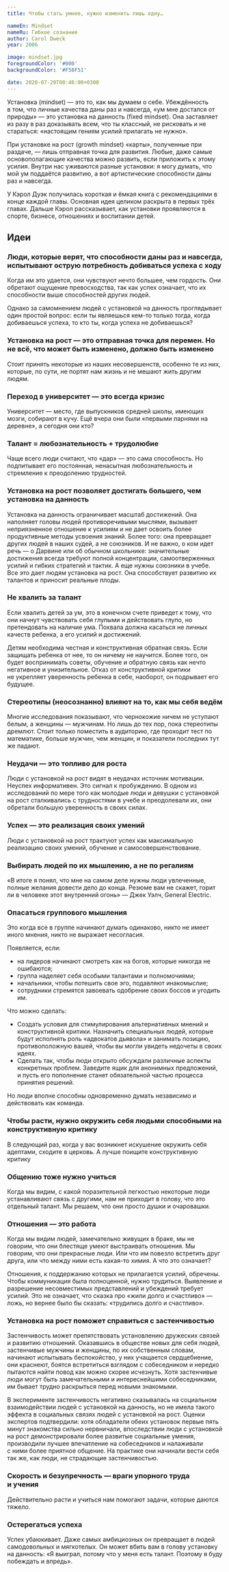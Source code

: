 ```yaml
---
title: Чтобы стать умнее, нужно изменить лишь одну…

nameEn: Mindset
nameRu: Гибкое сознание
author: Carol Dweck
year: 2006

image: mindset.jpg
foregroundColor: '#000'
backgroundColor: '#F58F51'

date: 2020-07-20T00:46:00+0300
---
```


Установка (mindset) — это то, как мы думаем о себе. Убеждённость в том, что личные качества даны раз и навсегда, «ум мне достался от природы» — это установка на данность (fixed mindset). Она заставляет из разу в раз доказывать всем, что ты классный, не рисковать и не стараться: «настоящим гениям усилий прилагать не нужно».

При установке на рост (growth mindset) «карты», полученные при раздаче, — лишь отправная точка для развития. Любые, даже самые основополагающие качества можно развить, если приложить к этому усилия. Внутри нас уживаются разные установки: я могу думать, что мой ум поддаётся развитию, а вот артистические способности даны раз и навсегда.

У Кэрол Дуэк получилась короткая и ёмкая книга с рекомендациями в конце каждой главы. Основная идея целиком раскрыта в первых трёх главах. Дальше Кэрол рассказывает, как установки проявляются в спорте, бизнесе, отношениях и воспитании детей.

## Идеи

### Люди, которые верят, что способности даны раз и навсегда, испытывают острую потребность добиваться успеха с ходу

Когда им это удается, они чувствуют нечто большее, чем гордость. Они обретают ощущение превосходства, так как успех означает, что их способности выше способностей других людей.

Однако за самомнением людей с установкой на данность проглядывает один простой вопрос: если ты являешься кем-то только тогда, когда добиваешься успеха, то кто ты, когда успеха не добиваешься?

### Установка на рост — это отправная точка для перемен. Но не всё, что может быть изменено, должно быть изменено

Стоит принять некоторые из наших несовершенств, особенно те из них, которые, по сути, не портят нам жизнь и не мешают жить другим людям.

### Переход в университет — это всегда кризис

Университет — место, где выпускников средней школы, имеющих мозги, собирают в кучу. Ещё вчера они были «первыми парнями на деревне», а сегодня они кто?

### Талант = любознательность + трудолюбие

Чаще всего люди считают, что «дар» — это сама способность. Но подпитывает его постоянная, ненасытная любознательность и стремление к преодолению трудностей.

### Установка на рост позволяет достигать большего, чем установка на данность

Установка на данность ограничивает масштаб достижений. Она наполняет головы людей противоречивыми мыслями, вызывает неприязненное отношение к усилиям и не дает освоить более продуктивные методы усвоения знаний. Более того: она превращает других людей в наших судей, а не союзников. И не важно, о ком идет речь — о Дарвине или об обычном школьнике: значительные достижения всегда требуют полной концентрации, самоотверженных усилий и гибких стратегий и тактик. А еще нужны союзники в учебе. Все это дает людям установка на рост. Она способствует развитию их талантов и приносит реальные плоды.

### Не хвалить за талант

Если хвалить детей за ум, это в конечном счете приведет к тому, что они начнут чувствовать себя глупыми и действовать глупо, но претендовать на наличие ума. Похвала должна касаться не личных качеств ребенка, а его усилий и достижений.

Детям необходима честная и конструктивная обратная связь. Если защищать ребенка от нее, то он ничему не научится. Более того, он будет воспринимать советы, обучение и обратную связь как нечто негативное и унизительное. Отказ от конструктивной критики не укрепляет уверенность ребенка в себе, наоборот, он подрывает его будущее.

### Стереотипы (неосознанно) влияют на то, как мы себя ведём

Многие исследования показывают, что чернокожие ничем не уступают белым, а женщины — мужчинам. Но лишь до тех пор, пока стереотипы дремлют. Стоит только поместить в аудиторию, где проходит тест по математике, больше мужчин, чем женщин, и показатели последних тут же падают.

### Неудачи — это топливо для роста

Люди с установкой на рост видят в неудачах источник мотивации. Неуспех информативен. Это сигнал к пробуждению. В одном из исследований по мере того как молодые люди и девушки с установкой на рост сталкивались с трудностями в учебе и преодолевали их, они обретали большую уверенность в своих силах.

### Успех — это реализация своих умений

Люди с установкой на рост трактуют успех как максимальную реализацию своих умений, обучение и самосовершенствование.

### Выбирать людей по их мышлению, а не по регалиям

«В итоге я понял, что мне на самом деле нужны люди увлеченные, полные желания довести дело до конца. Резюме вам не скажет, горит ли в человеке этот внутренний огонь» — Джек Уэлч, General Electric.

### Опасаться группового мышления

Это когда все в группе начинают думать одинаково, никто не имеет иного мнения, никто не выражает несогласия.

Появляется, если:

-   на лидеров начинают смотреть как на богов, которые никогда не ошибаются;
-   группа наделяет себя особыми талантами и полномочиями;
-   начальники, чтобы потешить свое эго, подавляют инакомыслие;
-   сотрудники стремятся завоевать одобрение своих боссов и угодить им.

Что можно сделать:

-   Создать условия для стимулирования альтернативных мнений и конструктивной критики. Назначить специальных людей, которые будут исполнять роль «адвокатов дьявола» и занимать позицию, противоположную вашей, чтобы вы могли увидеть недочеты в своих идеях.
-   Сделать так, чтобы люди открыто обсуждали различные аспекты конкретных проблем. Заведите ящик для анонимных предложений, и пусть его пополнение станет обязательной частью процесса принятия решений.

Но люди вполне способны одновременно думать независимо и действовать как команда.

### Чтобы расти, нужно окружить себя людьми способными на конструктивную критику

В следующий раз, когда у вас возникнет искушение окружить себя адептами, сходите в церковь. А лучше поищите конструктивную критику

### Общению тоже нужно учиться

Когда мы видим, с какой поразительной легкостью некоторые люди устанавливают связь с другими, нам не приходит в голову, что это отдельный талант. Мы решаем, что они просто душки и очаровашки.

### Отношения — это работа

Когда мы видим людей, замечательно живущих в браке, мы не говорим, что они блестяще умеют выстраивать отношения. Мы говорим, что они прекрасные люди. Или что им повезло встретить друг друга, или что между ними есть какая-то химия. А что это означает?

Отношения, к поддержанию которых не прилагается усилий, обречены. Чтобы коммуникация была полноценной, нужно трудиться. Выявление и разрешение несовместимых представлений и убеждений требует усилий. Это не означает, что сказка про «жили долго и счастливо» — ложь, но вернее было бы сказать: «трудились долго и счастливо».

### Установка на рост поможет справиться с застенчивостью

Застенчивость может препятствовать установлению дружеских связей и развитию отношений. Оказавшись в обществе новых для себя людей, застенчивые мужчины и женщины, по их собственным словам, начинают испытывать беспокойство, у них учащается сердцебиение, они краснеют, боятся встретиться взглядом с собеседником и нередко пытаются найти повод как можно скорее исчезнуть. Хотя застенчивые люди могут быть замечательными и интереснейшими собеседниками, им бывает трудно раскрыться перед новыми знакомыми.

В эксперименте застенчивость негативно сказывалась на социальном взаимодействии людей с установкой на данность, но не имела такого эффекта в социальных связях людей с установкой на рост. Оценки экспертов подтвердили: хотя обладатели обеих установок первые пять минут знакомства сильно нервничали, впоследствии люди с установкой на рост демонстрировали более развитые социальные умения, производили лучшее впечатление на собеседников и налаживали с ними более приятное общение. На практике они начинали вести себя так же, как люди, не страдающие застенчивостью.

### Скорость и безупречность — враги упорного труда и учения

Действительно расти и учиться нам помогают задачи, которые даются тяжело.

### Остерегаться успеха

Успех убаюкивает. Даже самых амбициозных он превращает в людей самодовольных и мягкотелых. Он может вбить вам в голову установку на данность: «Я выиграл, потому что у меня есть талант. Поэтому я буду побеждать и впредь».
